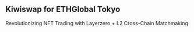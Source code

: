 ## Kiwiswap for ETHGlobal Tokyo

Revolutionizing NFT Trading with Layerzero + L2 Cross-Chain Matchmaking
